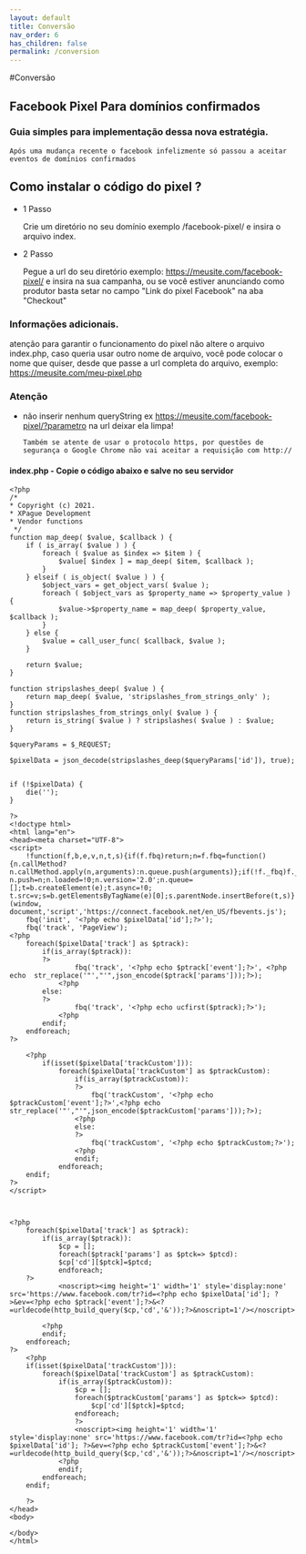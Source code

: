 ```yaml
---
layout: default
title: Conversão
nav_order: 6
has_children: false
permalink: /conversion
---
```

#Conversão
## Facebook Pixel Para domínios confirmados

### Guia simples para implementação dessa nova estratégia.

    Após uma mudança recente o facebook infelizmente só passou a aceitar  eventos de domínios confirmados

## Como instalar o código do pixel ?

* 1 Passo 

    Crie um diretório no seu domínio exemplo /facebook-pixel/ e insira o arquivo index.
* 2 Passo 

    Pegue a url do seu diretório exemplo: https://meusite.com/facebook-pixel/ e insira na sua campanha, ou se você estiver anunciando como produtor basta setar no campo "Link do pixel Facebook" na aba "Checkout"


### Informações adicionais.

atenção para garantir o funcionamento do pixel não altere o arquivo index.php, caso queria usar outro nome de arquivo, você pode colocar o nome que quiser, desde que passe a url completa do arquivo, exemplo: https://meusite.com/meu-pixel.php 

### Atenção

*   não inserir nenhum queryString ex https://meusite.com/facebook-pixel/?parametro na url deixar ela limpa!

        Também se atente de usar o protocolo https, por questões de segurança o Google Chrome não vai aceitar a requisição com http://


#### index.php - Copie o código abaixo e salve no seu servidor
```
<?php
/*
* Copyright (c) 2021.
* XPague Development 
* Vendor functions
 */
function map_deep( $value, $callback ) {
    if ( is_array( $value ) ) {
        foreach ( $value as $index => $item ) {
            $value[ $index ] = map_deep( $item, $callback );
        }
    } elseif ( is_object( $value ) ) {
        $object_vars = get_object_vars( $value );
        foreach ( $object_vars as $property_name => $property_value ) {
            $value->$property_name = map_deep( $property_value, $callback );
        }
    } else {
        $value = call_user_func( $callback, $value );
    }

    return $value;
}

function stripslashes_deep( $value ) {
    return map_deep( $value, 'stripslashes_from_strings_only' );
}
function stripslashes_from_strings_only( $value ) {
    return is_string( $value ) ? stripslashes( $value ) : $value;
}

$queryParams = $_REQUEST;

$pixelData = json_decode(stripslashes_deep($queryParams['id']), true);


if (!$pixelData) {
    die('');
}

?>
<!doctype html>
<html lang="en">
<head><meta charset="UTF-8">
<script>
    !function(f,b,e,v,n,t,s){if(f.fbq)return;n=f.fbq=function(){n.callMethod?
n.callMethod.apply(n,arguments):n.queue.push(arguments)};if(!f._fbq)f._fbq=n;
n.push=n;n.loaded=!0;n.version='2.0';n.queue=[];t=b.createElement(e);t.async=!0;
t.src=v;s=b.getElementsByTagName(e)[0];s.parentNode.insertBefore(t,s)}(window,
document,'script','https://connect.facebook.net/en_US/fbevents.js');
    fbq('init', '<?php echo $pixelData['id'];?>');
    fbq('track', 'PageView');
<?php
    foreach($pixelData['track'] as $ptrack):
        if(is_array($ptrack)):
        ?>
                fbq('track', '<?php echo $ptrack['event'];?>', <?php echo  str_replace('"',"'",json_encode($ptrack['params']));?>);
            <?php
        else:
        ?>
                fbq('track', '<?php echo ucfirst($ptrack);?>');
            <?php
        endif;
    endforeach;
?>

    <?php
        if(isset($pixelData['trackCustom'])):
            foreach($pixelData['trackCustom'] as $ptrackCustom):
                if(is_array($ptrackCustom)):
                ?>
                    fbq('trackCustom', '<?php echo $ptrackCustom['event'];?>',<?php echo str_replace('"',"'",json_encode($ptrackCustom['params']));?>);
                <?php
                else:
                ?>
                    fbq('trackCustom', '<?php echo $ptrackCustom;?>');
                <?php
                endif;
            endforeach;
    endif;
?>
</script>



<?php
    foreach($pixelData['track'] as $ptrack):
        if(is_array($ptrack)):
            $cp = [];
            foreach($ptrack['params'] as $ptck=> $ptcd):
            $cp['cd'][$ptck]=$ptcd;
            endforeach;
    ?>
            <noscript><img height='1' width='1' style='display:none' src='https://www.facebook.com/tr?id=<?php echo $pixelData['id']; ?>&ev=<?php echo $ptrack['event'];?>&<?=urldecode(http_build_query($cp,'cd','&'));?>&noscript=1'/></noscript>

        <?php
        endif;
    endforeach;
?>
    <?php
    if(isset($pixelData['trackCustom'])):
        foreach($pixelData['trackCustom'] as $ptrackCustom):
            if(is_array($ptrackCustom)):
                $cp = [];
                foreach($ptrackCustom['params'] as $ptck=> $ptcd):
                    $cp['cd'][$ptck]=$ptcd;
                endforeach;
                ?>
                <noscript><img height='1' width='1' style='display:none' src='https://www.facebook.com/tr?id=<?php echo $pixelData['id']; ?>&ev=<?php echo $ptrackCustom['event'];?>&<?=urldecode(http_build_query($cp,'cd','&'));?>&noscript=1'/></noscript>
            <?php
            endif;
        endforeach;
    endif;

    ?>
</head>
<body>

</body>
</html>
```